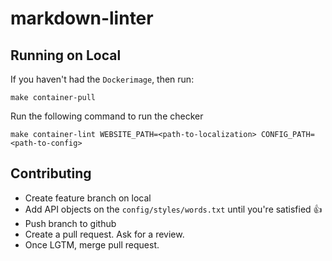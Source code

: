 # markdown-linter

## Running on Local

If you haven't had the `Dockerimage`, then run:
```
make container-pull
```

Run the following command to run the checker
```
make container-lint WEBSITE_PATH=<path-to-localization> CONFIG_PATH=<path-to-config>
```

## Contributing

- Create feature branch on local
- Add API objects on the `config/styles/words.txt` until you're satisfied 👍
- Push branch to github
- Create a pull request. Ask for a review.
- Once LGTM, merge pull request.
